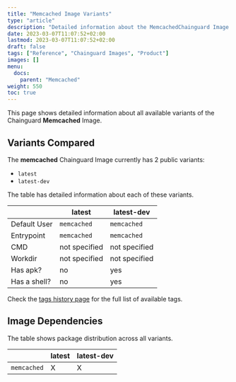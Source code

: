 ```yaml
---
title: "Memcached Image Variants"
type: "article"
description: "Detailed information about the MemcachedChainguard Image variants"
date: 2023-03-07T11:07:52+02:00
lastmod: 2023-03-07T11:07:52+02:00
draft: false
tags: ["Reference", "Chainguard Images", "Product"]
images: []
menu:
  docs:
    parent: "Memcached"
weight: 550
toc: true
---
```


This page shows detailed information about all available variants of the Chainguard **Memcached** Image.

## Variants Compared
The **memcached** Chainguard Image currently has 2 public variants: 

- `latest`
- `latest-dev`

The table has detailed information about each of these variants.

|              | latest        | latest-dev    |
|--------------|---------------|---------------|
| Default User | `memcached`   | `memcached`   |
| Entrypoint   | `memcached`   | `memcached`   |
| CMD          | not specified | not specified |
| Workdir      | not specified | not specified |
| Has apk?     | no            | yes           |
| Has a shell? | no            | yes           |

Check the [tags history page](/chainguard/chainguard-images/reference/memcached/tags_history/) for the full list of available tags.
## Image Dependencies
The table shows package distribution across all variants.

|             | latest | latest-dev |
|-------------|--------|------------|
| `memcached` | X      | X          |
